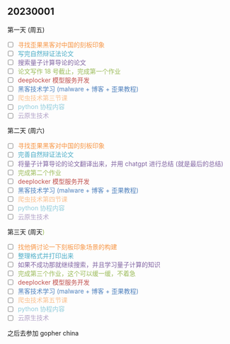 ## 20230001

第一天 (周五)

- [ ] <font color="#f79646">寻找歪果黑客对中国的刻板印象 </font>
- [ ] <font color="#4bacc6">写完自然辩证法论文 </font>  
- [ ] <font color="#8064a2">搜索量子计算导论的论文 </font>  
- [ ] <font color="#9bbb59">论文写作 18 号截止，完成第一个作业 </font>  
- [ ] <font color="#c0504d">deeplocker 模型服务开发 </font>  
- [ ] <font color="#4f81bd">黑客技术学习 (malware + 博客 + 歪果教程) </font>
- [ ] <font color="#fac08f">爬虫技术第三节课</font>  
- [ ] <font color="#92cddc">python 协程内容 </font>
- [ ] <font color="#b2a2c7">云原生技术 </font>

第二天 (周六)

- [ ] <font color="#f79646">寻找歪果黑客对中国的刻板印象</font>
- [ ] <font color="#4bacc6">完善自然辩证法论文 </font>  
- [ ] <font color="#8064a2">将量子计算导论的论文翻译出来，并用 chatgpt 进行总结 (就是最后的总结) </font>  
- [ ] <font color="#9bbb59">完成第二个作业 </font>  
- [ ] <font color="#c0504d">deeplocker 模型服务开发 </font>  
- [ ] <font color="#4f81bd">黑客技术学习 (malware + 博客 + 歪果教程) </font>
- [ ] <font color="#fac08f">爬虫技术第四节课</font>  
- [ ] <font color="#92cddc">python 协程内容 </font>  
- [ ] <font color="#b2a2c7">云原生技术 </font>

第三天 (周天<font color="#9bbb59">)</font>

- [ ] <font color="#f79646">找他俩讨论一下刻板印象场景的构建</font>
- [ ] <font color="#4bacc6">整理格式并打印出来</font>
- [ ] <font color="#8064a2">如果不成功那就继续搜索，并且学习量子计算的知识</font>
- [ ] <font color="#9bbb59">完成第三个作业，这个可以缓一缓，不着急</font>
- [ ] <font color="#c0504d">deeplocker 模型服务开发</font>
- [ ] <font color="#4f81bd">黑客技术学习 (malware + 博客 + 歪果教程) </font>
- [ ] <font color="#fac08f">爬虫技术第五节课</font>
- [ ] <font color="#92cddc">python 协程内容</font>
- [ ] <font color="#b2a2c7">云原生技术</font>

之后去参加 gopher china
